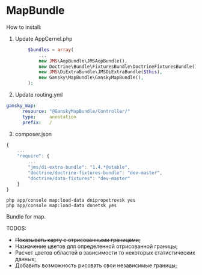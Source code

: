 MapBundle
=========

How to install:
1. Update AppCernel.php

``` php
        $bundles = array(
            ...
            new JMS\AopBundle\JMSAopBundle(),
            new Doctrine\Bundle\FixturesBundle\DoctrineFixturesBundle(),
            new JMS\DiExtraBundle\JMSDiExtraBundle($this),
            new Gansky\MapBundle\GanskyMapBundle(),
        );
```

2. Update routing.yml

``` yaml
gansky_map:
  	  resource: "@GanskyMapBundle/Controller/"
  	  type:     annotation
  	  prefix:   /
```

3. composer.json

```js
{
    ...
    "require": { 
        ...
        "jms/di-extra-bundle": "1.4.*@stable",
        "doctrine/doctrine-fixtures-bundle": "dev-master",
        "doctrine/data-fixtures": "dev-master"
    }
}
```

```Shell
php app/console map:load-data dnipropetrovsk yes
php app/console map:load-data donetsk yes
```
Bundle for map.

TODOS:
* ~~Показывать карту с отрисованными границами;~~
* Назначение цветов для определенной отрисованной границы;
* Расчет цветов областей в зависимости то некоторых статистических данных;
* Добавить возможность рисовать свои независимые границы;


